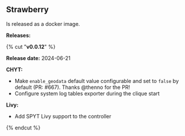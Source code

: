 ## Strawberry


Is released as a docker image.




**Releases:**

{% cut "**v0.0.12**" %}

**Release date:** 2024-06-21


**CHYT:**
- Make `enable_geodata`  default value configurable and set to `false` by default (PR: #667). Thanks @thenno for the PR!
- Configure system log tables exporter during the clique start

**Livy:**
- Add SPYT Livy support to the controller

{% endcut %}

